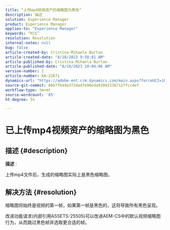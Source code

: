 ```yaml
---
title: “上传mp4视频资产的缩略图为黑色”
description: 描述
solution: Experience Manager
product: Experience Manager
applies-to: "Experience Manager"
keywords: “KCS”
resolution: Resolution
internal-notes: null
bug: false
article-created-by: Cristina-Mihaela Burtan
article-created-date: "8/18/2023 9:58:01 AM"
article-published-by: Cristina-Mihaela Burtan
article-published-date: "8/18/2023 10:04:06 AM"
version-number: 1
article-number: KA-22671
dynamics-url: "https://adobe-ent.crm.dynamics.com/main.aspx?forceUCI=1&pagetype=entityrecord&etn=knowledgearticle&id=f92fdab5-ad3d-ee11-bdf4-6045bd006d92"
source-git-commit: 86b7fb49a372da4fe96eda93992236712ffcc4ef
workflow-type: tm+mt
source-wordcount: '85'
ht-degree: 5%

---
```


# 已上传mp4视频资产的缩略图为黑色

## 描述 {#description}


<b>描述</b> :

上传mp4文件后，生成的缩略图实际上是黑色缩略图。


## 解决方法 {#resolution}




缩略图将始终是视频的第一帧，如果第一帧是黑色的，这将导致所有黑色呈现。

改进功能请求(内部引用ASSETS-25505)可以改进AEM-CS中的默认视频缩略图行为，从而跳过黑色帧并选取更合适的帧。


